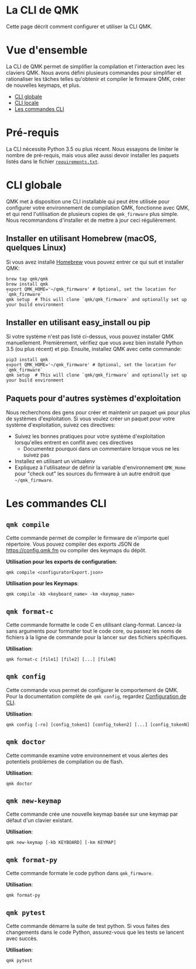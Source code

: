 # La CLI de QMK

Cette page décrit comment configurer et utiliser la CLI QMK.

# Vue d'ensemble

La CLI de QMK permet de simplifier la compilation et l'interaction avec les claviers QMK. Nous avons défini plusieurs commandes pour simplifier et rationaliser les tâches telles qu'obtenir et compiler le firmware QMK, créer de nouvelles keymaps, et plus.

* [CLI globale](#global-cli)
* [CLI locale](#local-cli)
* [Les commandes CLI](#cli-commands)

# Pré-requis

La CLI nécessite Python 3.5 ou plus récent. Nous essayons de limiter le nombre de pré-requis, mais vous allez aussi devoir installer les paquets listés dans le fichier [`requirements.txt`](https://github.com/qmk/qmk_firmware/blob/master/requirements.txt).

# CLI globale

QMK met à disposition une CLI installable qui peut être utilisée pour configurer votre environnement de compilation QMK, fonctionne avec QMK, et qui rend l'utilisation de plusieurs copies de `qmk_firmware` plus simple. Nous recommandons d'installer et de mettre à jour ceci régulièrement.

## Installer en utilisant Homebrew (macOS, quelques Linux)

Si vous avez installé [Homebrew](https://brew.sh) vous pouvez entrer ce qui suit et installer QMK:

```
brew tap qmk/qmk
brew install qmk
export QMK_HOME='~/qmk_firmware' # Optional, set the location for `qmk_firmware`
qmk setup  # This will clone `qmk/qmk_firmware` and optionally set up your build environment
```

## Installer en utilisant easy_install ou pip

Si votre système n'est pas listé ci-dessus, vous pouvez installer QMK manuellement. Premièrement, vérifiez que vous avez bien installé Python 3.5 (ou plus récent) et pip. Ensuite, installez QMK avec cette commande:

```
pip3 install qmk
export QMK_HOME='~/qmk_firmware' # Optional, set the location for `qmk_firmware`
qmk setup  # This will clone `qmk/qmk_firmware` and optionally set up your build environment
```

## Paquets pour d'autres systèmes d'exploitation

Nous recherchons des gens pour créer et maintenir un paquet `qmk` pour plus de systèmes d'exploitation. Si vous voulez créer un paquet pour votre système d'exploitation, suivez ces directives:

* Suivez les bonnes pratiques pour votre système d'exploitation lorsqu'elles entrent en conflit avec ces directives
    * Documentez pourquoi dans un commentaire lorsque vous ne les suivez pas
* Installez en utilisant un virtualenv
* Expliquez à l'utilisateur de définir la variable d'environnement `QMK_Home` pour "check out" les sources du firmware à un autre endroit que `~/qmk_firmware`.

# Les commandes CLI

## `qmk compile`

Cette commande permet de compiler le firmware de n'importe quel répertoire. Vous pouvez compiler des exports JSON de <https://config.qmk.fm> ou compiler des keymaps du dépôt.

**Utilisation pour les exports de configuration**:

```
qmk compile <configuratorExport.json>
```

**Utilisation pour les Keymaps**:

```
qmk compile -kb <keyboard_name> -km <keymap_name>
```

## `qmk format-c`

Cette commande formatte le code C en utilisant clang-format. Lancez-la sans arguments pour formatter tout le code core, ou passez les noms de fichiers à la ligne de commande pour la lancer sur des fichiers spécifiques.

**Utilisation**:

```
qmk format-c [file1] [file2] [...] [fileN]
```

## `qmk config`

Cette commande vous permet de configurer le comportement de QMK. Pour la documentation complète de `qmk config`, regardez [Configuration de CLI](cli_configuration.md).

**Utilisation**:

```
qmk config [-ro] [config_token1] [config_token2] [...] [config_tokenN]
```

## `qmk doctor`

Cette commande examine votre environnement et vous alertes des potentiels problèmes de compilation ou de flash.

**Utilisation**:

```
qmk doctor
```

## `qmk new-keymap`

Cette commande crée une nouvelle keymap basée sur une keymap par défaut d'un clavier existant.

**Utilisation**:

```
qmk new-keymap [-kb KEYBOARD] [-km KEYMAP]
```

## `qmk format-py`

Cette commande formate le code python dans `qmk_firmware`.

**Utilisation**:

```
qmk format-py
```

## `qmk pytest`

Cette commande démarre la suite de test python. Si vous faites des changements dans le code Python, assurez-vous que les tests se lancent avec succès.

**Utilisation**:

```
qmk pytest
```
